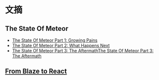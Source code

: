# 文摘


## The State Of Meteor
* [The State Of Meteor Part 1: Growing Pains](https://www.discovermeteor.com/blog/the-state-of-meteor-part-1-what-went-wrong/)
* [The State Of Meteor Part 2: What Happens Next](https://www.discovermeteor.com/blog/the-state-of-meteor-part-2-what-happens-next/)
* [The State Of Meteor Part 3: The AftermathThe State Of Meteor Part 3: The Aftermath](https://www.discovermeteor.com/blog/the-state-of-meteor-part-3-aftermath/)


## [From Blaze to React](https://www.discovermeteor.com/category/blaze-to-react/)
